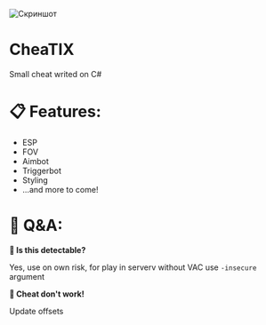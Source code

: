 ![Скриншот](https://github.com/mncrzz/CheaTIX/main/logo.jpg)
# CheaTIX
Small cheat writed on C#
# 📋 Features:
+ ESP
+ FOV
+ Aimbot
+ Triggerbot
+ Styling
+ ...and more to come!

# 💬 Q&A:
**🤔 Is this detectable?**

Yes, use on own risk, for play in serverv without VAC use `-insecure` argument

**🤔 Cheat don't work!**

Update offsets
